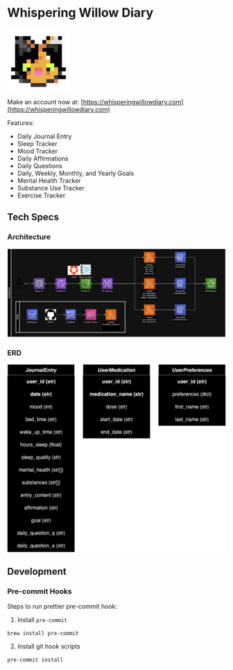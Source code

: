 # Whispering Willow Diary
![PoppylandLogo](frontend/public/logo.png)

Make an account now at: 
[https://whisperingwillowdiary.com](https://whisperingwillowdiary.com)

Features:
- Daily Journal Entry
- Sleep Tracker
- Mood Tracker
- Daily Affirmations
- Daily Questions
- Daily, Weekly, Monthly, and Yearly Goals
- Mental Health Tracker
- Substance Use Tracker
- Exercise Tracker

## Tech Specs
### Architecture
![Architecture Diagram](images/poppyland_journal_architecture.drawio.png)


### ERD
![ERD](images/ERD.drawio.png)

## Development
### Pre-commit Hooks

Steps to run prettier pre-commit hook:

1. Install `pre-commit`
```
brew install pre-commit
```
2. Install git hook scripts
```
pre-commit install
```